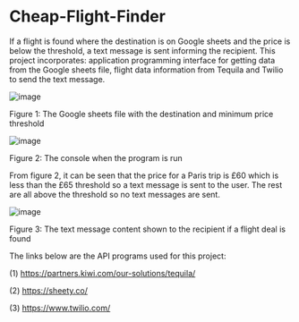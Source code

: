 # Cheap-Flight-Finder
If a flight is found where the destination is on Google sheets and the price is below the threshold, a text message is sent informing the recipient. This project incorporates: application programming interface for getting data from the Google sheets file, flight data information from Tequila and Twilio to send the text message.


![image](https://user-images.githubusercontent.com/96390217/187093711-5a5f3c9f-0f60-4500-928d-9490774fe85c.png)

Figure 1: The Google sheets file with the destination and minimum price threshold


![image](https://user-images.githubusercontent.com/96390217/187093752-b22fa98b-02aa-45c4-89b2-3cc88dcbdb98.png)

Figure 2: The console when the program is run

From figure 2, it can be seen that the price for a Paris trip is £60 which is less than the £65 threshold so a text message is sent to the user. The rest are all above the threshold so no text messages are sent.

![image](https://user-images.githubusercontent.com/96390217/187093857-a12e58c8-ba10-4827-b4fd-46e7a7ae46e3.png)

Figure 3: The text message content shown to the recipient if a flight deal is found


The links below are the API programs used for this project:

(1)  https://partners.kiwi.com/our-solutions/tequila/

(2)  https://sheety.co/

(3)  https://www.twilio.com/
